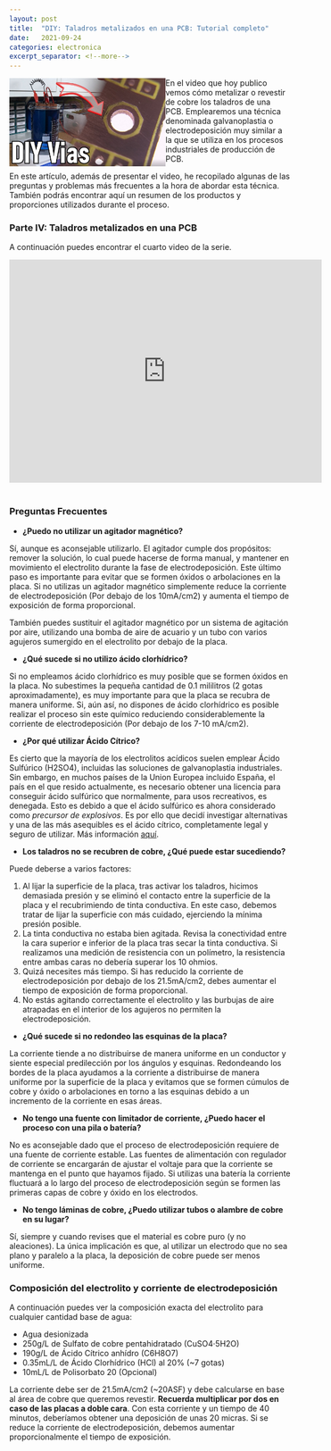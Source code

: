 ```yaml
---
layout: post
title:  "DIY: Taladros metalizados en una PCB: Tutorial completo"
date:   2021-09-24
categories: electronica
excerpt_separator: <!--more-->
---
```


<a href="/assets/2021-09-24-taladros-metalizados-pcb/main.jpg" >
<img 
  align="left" 
  src="/assets/2021-09-24-taladros-metalizados-pcb/low/main.jpg" 
  alt="Main" 
  width="280"
/>
</a>

 En el video que hoy publico vemos cómo metalizar o revestir de cobre los taladros de una PCB. Emplearemos una técnica denominada galvanoplastia o electrodeposición muy similar a la que se utiliza en los procesos industriales de producción de PCB.

 En este artículo, además de presentar el video, he recopilado algunas de las preguntas y problemas más frecuentes a la hora de abordar esta técnica. También podrás encontrar aquí un resumen de los productos y proporciones utilizados durante el proceso. 

<!--more-->

### Parte IV: Taladros metalizados en una PCB

A continuación puedes encontrar el cuarto video de la serie. 

<iframe class="center" width="560" height="400" style="margin-bottom:15px;" src="https://www.youtube.com/embed/fA78303EVQo" frameborder="0" allow="accelerometer; autoplay; clipboard-write; encrypted-media; gyroscope; picture-in-picture" allowfullscreen></iframe>

### Preguntas Frecuentes

* **¿Puedo no utilizar un agitador magnético?**

Sí, aunque es aconsejable utilizarlo. El agitador cumple dos propósitos: remover la solución, lo cual puede hacerse de forma manual, y mantener en movimiento el electrolito durante la fase de electrodeposición. Este último paso es importante para evitar que se formen óxidos o arbolaciones en la placa. Si no utilizas un agitador magnético simplemente reduce la corriente de electrodeposición (Por debajo de los 10mA/cm2) y aumenta el tiempo de exposición de forma proporcional. 

También puedes sustituir el agitador magnético por un sistema de agitación por aire, utilizando una bomba de aire de acuario y un tubo con varios agujeros sumergido en el electrolito por debajo de la placa. 

* **¿Qué sucede si no utilizo ácido clorhídrico?**

Si no empleamos ácido clorhídrico es muy posible que se formen óxidos en la placa. No subestimes la pequeña cantidad de 0.1 mililitros (2 gotas aproximadamente), es muy importante para que la placa se recubra de manera uniforme. Si, aún así, no dispones de ácido clorhídrico es posible realizar el proceso sin este químico reduciendo considerablemente la corriente de electrodeposición (Por debajo de los 7-10 mA/cm2).

* **¿Por qué utilizar Ácido Cítrico?**

Es cierto que la mayoría de los electrolitos acídicos suelen emplear Ácido Sulfúrico (H2SO4), incluidas las soluciones de galvanoplastia industriales. Sin embargo, en muchos países de la Union Europea incluido España, el país en el que resido actualmente, es necesario obtener una licencia para conseguir ácido sulfúrico que normalmente, para usos recreativos, es denegada. Esto es debido a que el ácido sulfúrico es ahora considerado como _precursor de explosivos_. Es por ello que decidí investigar alternativas y una de las más asequibles es el ácido cítrico, completamente legal y seguro de utilizar. Más información [aquí](http://www.interior.gob.es/es/web/servicios-al-ciudadano/precursores-de-explosivos).

* **Los taladros no se recubren de cobre, ¿Qué puede estar sucediendo?**

Puede deberse a varios factores:

1. Al lijar la superficie de la placa, tras activar los taladros, hicimos demasiada presión y se eliminó el contacto entre la superficie de la placa y el recubrimiendo de tinta conductiva. En este caso, debemos tratar de lijar la superficie con más cuidado, ejerciendo la mínima presión posible. 
2. La tinta conductiva no estaba bien agitada. Revisa la conectividad entre la cara superior e inferior de la placa tras secar la tinta conductiva. Si realizamos una medición de resistencia con un polímetro, la resistencia entre ambas caras no debería superar los 10 ohmios. 
3. Quizá necesites más tiempo. Si has reducido la corriente de electrodeposición por debajo de los 21.5mA/cm2, debes aumentar el tiempo de exposición de forma proporcional. 
4. No estás agitando correctamente el electrolito y las burbujas de aire atrapadas en el interior de los agujeros no permiten la electrodeposición. 

* **¿Qué sucede si no redondeo las esquinas de la placa?**

La corriente tiende a no distribuirse de manera uniforme en un conductor y siente especial predilección por los ángulos y esquinas. Redondeando los bordes de la placa ayudamos a la corriente a distribuirse de manera uniforme por la superficie de la placa y evitamos que se formen cúmulos de cobre y óxido o arbolaciones en torno a las esquinas debido a un incremento de la corriente en esas áreas. 

* **No tengo una fuente con limitador de corriente, ¿Puedo hacer el proceso con una pila o batería?**

No es aconsejable dado que el proceso de electrodeposición requiere de una fuente de corriente estable. Las fuentes de alimentación con regulador de corriente se encargarán de ajustar el voltaje para que la corriente se mantenga en el punto que hayamos fijado. Si utilizas una batería la corriente fluctuará a lo largo del proceso de electrodeposición según se formen las primeras capas de cobre y óxido en los electrodos. 

* **No tengo láminas de cobre, ¿Puedo utilizar tubos o alambre de cobre en su lugar?**

Sí, siempre y cuando revises que el material es cobre puro (y no aleaciones). La única implicación es que, al utilizar un electrodo que no sea plano y paralelo a la placa, la deposición de cobre puede ser menos uniforme. 

### Composición del electrolito y corriente de electrodeposición

A continuación puedes ver la composición exacta del electrolito para cualquier cantidad base de agua:

- Agua desionizada
- 250g/L de Sulfato de cobre pentahidratado (CuSO4·5H2O)
- 190g/L de Ácido Cítrico anhídro (C6H8O7)
- 0.35mL/L de Ácido Clorhídrico (HCl) al 20% (~7 gotas)
- 10mL/L de Polisorbato 20 (Opcional)

La corriente debe ser de 21.5mA/cm2 (~20ASF) y debe calcularse en base al área de cobre que queremos revestir. **Recuerda multiplicar por dos en caso de las placas a doble cara**. Con esta corriente y un tiempo de 40 minutos, deberíamos obtener una deposición de unas 20 micras. Si se reduce la corriente de electrodeposición, debemos aumentar proporcionalmente el tiempo de exposición. 
